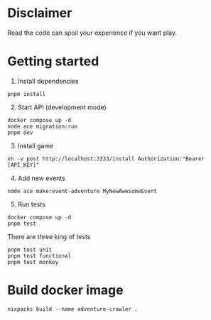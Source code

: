 # Disclaimer

Read the code can spoil your experience if you want play.

# Getting started

1. Install dependencies

```
pnpm install
```

2. Start API (development mode)

```
docker compose up -d
node ace migration:run
pnpm dev
```

3. Install game

```
xh -v post http://localhost:3333/install Authorization:"Bearer [API_KEY]"
```

4. Add new events

```
node ace make:event-adventure MyNewAwesomeEvent
```

5. Run tests

```
docker compose up -d
pnpm test
```

There are three king of tests

```
pnpm test unit
pnpm test functional
pnpm test monkey
```

# Build docker image

```
nixpacks build --name adventure-crawler .
```
